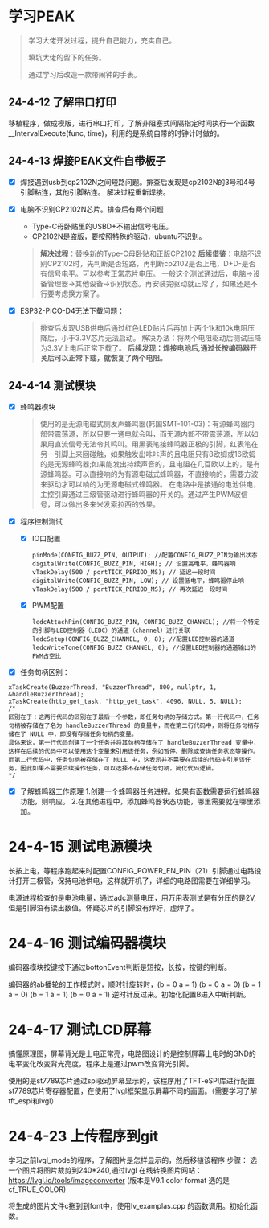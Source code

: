 # 学习PEAK

> 学习大佬开发过程，提升自己能力，充实自己。
>
> 填坑大佬的留下的任务。
>
> 通过学习后改造一款带闹钟的手表。

## 24-4-12 了解串口打印

移植程序，做成模版，进行串口打印，了解非阻塞式间隔指定时间执行一个函数__IntervalExecute(func, time)，利用的是系统自带的时钟计时做的。

## 24-4-13 焊接PEAK文件自带板子

* [X] 焊接遇到usb到cp2102N之间短路问题。排查后发现是cp2102N的3号和4号引脚粘连，其他引脚粘连。
  解决过程重新焊接。
* [X] 电脑不识别CP2102N芯片。排查后有两个问题

  * Type-C母卧贴里的USBD+不输出信号电压。
  * CP2102N是盗版，要按照特殊的驱动，ubuntu不识别。

  > **解决过程**：替换新的Type-C母卧贴和正版CP2102
  > **后续借鉴**：电脑不识别CP2102时，先判断是否短路，再判断cp2102是否上电，D+D-是否有信号电平。可以参考正常芯片电压。
  > 一般这个测试通过后，电脑->设备管理器->其他设备->识别状态。再安装完驱动就正常了，如果还是不行要考虑换方案了。
  >
* [X] ESP32-PICO-D4无法下载问题：

  > 排查后发现USB供电后通过红色LED贴片后再加上两个1k和10k电阻压降后，小于3.3V芯片无法启动。
  > 解决办法：将两个电阻驱动后测试压降为3.3V上电后正常下载了。
  > **后续发现：焊接电池后,通过长按编码器开关后可以正常下载，就恢复了两个电阻。**
  >

## 24-4-14 测试模块

* [X] 蜂鸣器模块

  > 使用的是无源电磁式侧发声蜂鸣器(韩国SMT-101-03)：有源蜂鸣器内部带震荡源，所以只要一通电就会叫，而无源内部不带震荡源，所以如果用直流信号无法令其鸣叫。用黑表笔接蜂鸣器正极的引脚，红表笔在另一引脚上来回碰触，如果触发出咔咔声的且电阻只有8欧姆或16欧姆的是无源蜂鸣器;如果能发出持续声音的，且电阻在几百欧以上的，是有源蜂鸣器。可以直接响的为有源电磁式蜂鸣器，不直接响的，需要方波来驱动才可以响的为无源电磁式蜂鸣器。
  > 在电路中是接通的电池供电，主控引脚通过三级管驱动进行蜂鸣器的开关的。通过产生PWM波信号，可以做出多来米发索拉西的效果。
  >
* [X] 程序控制测试

  * [X] IO口配置
    ```
    pinMode(CONFIG_BUZZ_PIN, OUTPUT); //配置CONFIG_BUZZ_PIN为输出状态
    digitalWrite(CONFIG_BUZZ_PIN, HIGH); // 设置高电平，蜂鸣器响
    vTaskDelay(500 / portTICK_PERIOD_MS); // 延迟一段时间
    digitalWrite(CONFIG_BUZZ_PIN, LOW); // 设置低电平，蜂鸣器停止响
    vTaskDelay(500 / portTICK_PERIOD_MS); // 再次延迟一段时间
    ```
  * [X] PWM配置
    ```
    ledcAttachPin(CONFIG_BUZZ_PIN, CONFIG_BUZZ_CHANNEL); //将一个特定的引脚与LED控制器（LEDC）的通道（channel）进行关联
    ledcSetup(CONFIG_BUZZ_CHANNEL, 0, 8); //配置LED控制器的通道
    ledcWriteTone(CONFIG_BUZZ_CHANNEL, 0); //设置LED控制器的通道输出的PWM占空比
    ```
* [X] 任务句柄区别：

```
xTaskCreate(BuzzerThread, "BuzzerThread", 800, nullptr, 1, &handleBuzzerThread);
xTaskCreate(http_get_task, "http_get_task", 4096, NULL, 5, NULL);
/*
区别在于：这两行代码的区别在于最后一个参数，即任务句柄的存储方式。第一行代码中，任务句柄被存储在了名为 handleBuzzerThread 的变量中，而在第二行代码中，则将任务句柄存储在了 NULL 中，即没有存储任务句柄的变量。
具体来说，第一行代码创建了一个任务并将其句柄存储在了 handleBuzzerThread 变量中，这样在后续的代码中可以使用这个变量来引用该任务，例如暂停、删除或查询任务状态等操作。
而第二行代码中，任务句柄被存储在了 NULL 中，这表示并不需要在后续的代码中引用该任务，因此如果不需要后续操作任务，可以选择不存储任务句柄，简化代码逻辑。
*/  
```

* [X] 了解蜂鸣器工作原理
  1.创建一个蜂鸣器任务进程。如果有函数需要运行蜂鸣器功能，则响应。
  2.在其他进程中，添加蜂鸣器状态功能，哪里需要就在哪里添加。

# 24-4-15 测试电源模块

长按上电，等程序跑起来时配置CONFIG_POWER_EN_PIN（21）引脚通过电路设计打开三极管，保持电池供电，这样就开机了，详细的电路图需要在详细学习。

电源进程检查的是电池电量，通过adc测量电压，用万用表测试是有分压的是2V,但是引脚没有读出数值。怀疑芯片的引脚没有焊好，虚焊了。

# 24-4-16 测试编码器模块

编码器模块按键按下通过bottonEvent判断是短按，长按，按键的判断。

编码器的ab播轮的工作模式时，顺时针旋转时，(b = 0  a = 1) (b = 0  a = 0) (b = 1  a = 0) (b = 1  a = 1)   (b = 0  a = 1) 逆时针反过来。初始化配置B进入中断判断。

# 24-4-17 测试LCD屏幕

搞懂原理图，屏幕背光是上电正常亮，电路图设计的是控制屏幕上电时的GND的电平变化改变背光亮度，程序上是通过pwm改变背光引脚。

使用的是st7789芯片通过spi驱动屏幕显示的，该程序用了TFT-eSPI库进行配置st7789芯片寄存器配置，在使用了lvgl框架显示屏幕不同的画面。（需要学习了解tft_espi和lvgl）

# 24-4-23 上传程序到git

学习之前lvgl_mode的程序，了解图片是怎样显示的，然后移植该程序
步骤：
选一个图片将图片裁剪到240*240,通过lvgl 在线转换图片网站： https://lvgl.io/tools/imageconverter (版本是V9.1 color format 选的是cf_TRUE_COLOR)

将生成的图片文件c拖到到font中，使用lv_examplas.cpp 的函数调用。初始化函数。
